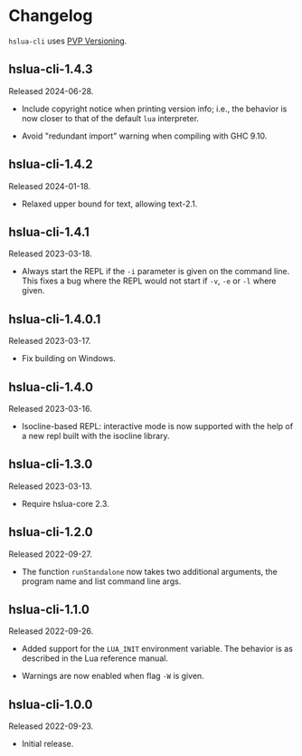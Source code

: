 # Changelog

`hslua-cli` uses [PVP Versioning](https://pvp.haskell.org).

## hslua-cli-1.4.3

Released 2024-06-28.

-   Include copyright notice when printing version info; i.e., the
    behavior is now closer to that of the default `lua`
    interpreter.

-   Avoid "redundant import" warning when compiling with GHC 9.10.

## hslua-cli-1.4.2

Released 2024-01-18.

-   Relaxed upper bound for text, allowing text-2.1.

## hslua-cli-1.4.1

Released 2023-03-18.

-   Always start the REPL if the `-i` parameter is given on the
    command line. This fixes a bug where the REPL would not start
    if `-v`, `-e` or `-l` where given.

## hslua-cli-1.4.0.1

Released 2023-03-17.

-   Fix building on Windows.

## hslua-cli-1.4.0

Released 2023-03-16.

-   Isocline-based REPL: interactive mode is now supported with
    the help of a new repl built with the isocline library.

## hslua-cli-1.3.0

Released 2023-03-13.

-   Require hslua-core 2.3.

## hslua-cli-1.2.0

Released 2022-09-27.

-   The function `runStandalone` now takes two additional
    arguments, the program name and list command line args.

## hslua-cli-1.1.0

Released 2022-09-26.

-   Added support for the `LUA_INIT` environment variable. The
    behavior is as described in the Lua reference manual.

-   Warnings are now enabled when flag `-W` is given.

## hslua-cli-1.0.0

Released 2022-09-23.

-   Initial release.
